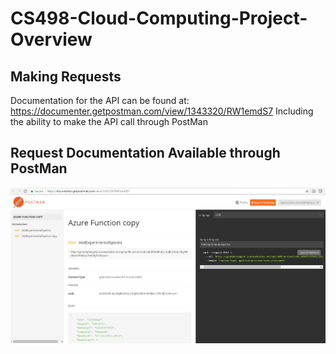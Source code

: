 # CS498-Cloud-Computing-Project-Overview

## Making Requests
Documentation for the API can be found at:  https://documenter.getpostman.com/view/1343320/RW1emdS7
Including the ability to make the API call through PostMan


## Request Documentation Available through PostMan

![](https://github.com/megado123/CS498-Cloud-Computing-Project-Overview/blob/master/images/Requests/Request%20Documentation.PNG)
